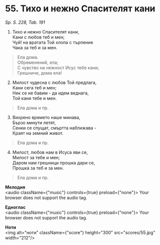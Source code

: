 # 55. Тихо и нежно Спасителят кани

_Sp. S. 228, Tab. 191_

1. Тихо и нежно Спасителят кани,  
Кани с любов теб и мен;  
Чуй! на вратата Той хлопа с търпение  
Чака за теб и за мен.  

> Ела дома.  
> Обременений, ела;  
> С чувство на нежност Исус тебе кани;  
> Грешниче, дома ела!

2. Милост чудесна с любов Той предлага,  
Кани сега теб и мен;  
Нек се не бавим - да идем веднага,  
Той кани тебе и мен.  

> Ела дома и пр.  

3. Вихрено времето наше минава,  
Бързо минути летят,  
Сенки се спущат, смъртта наближава -  
Краят на земний живот.  

> Ела дома и пр.  

4. Милост, любов нам в Исуса яви се,  
Милост за тебе и мен;  
Даром нам грешници прошка дари се,  
Прошка за теб и за мен.  

> Ела дома и пр.

**Мелодия**  
<audio className={"music"} controls={true} preload={"none"}>
    <source src="mp3/55.mp3" type="audio/mpeg"/>
    Your browser does not support the audio tag.
</audio>

**Едноглас**  
<audio className={"music"} controls={true} preload={"none"}>
    <source src="transp/55.mp3" type="audio/mpeg"/>
    Your browser does not support the audio tag.
</audio>

**Ноти**  
<img alt="ноти" className={"score"} height="300" src="scores/55.jpg" width="212"/>
